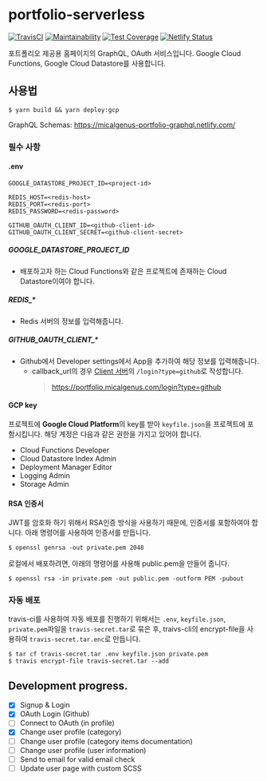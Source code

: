 # portfolio-serverless

[![TravisCI](https://travis-ci.org/micalgenus/portfolio-serverless.svg?branch=develop)](https://travis-ci.org/micalgenus/portfolio-serverless)
[![Maintainability](https://api.codeclimate.com/v1/badges/b3e8b5928b4e461ca3a1/maintainability)](https://codeclimate.com/github/micalgenus/portfolio-serverless/maintainability)
[![Test Coverage](https://api.codeclimate.com/v1/badges/b3e8b5928b4e461ca3a1/test_coverage)](https://codeclimate.com/github/micalgenus/portfolio-serverless/test_coverage)
[![Netlify Status](https://api.netlify.com/api/v1/badges/4deeb63a-c7fa-426a-b369-ba7e65323131/deploy-status)](https://app.netlify.com/sites/micalgenus-portfolio-graphql/deploys)

포트폴리오 제공용 홈페이지의 GraphQL, OAuth 서비스입니다. Google Cloud Functions, Google Cloud Datastore를 사용합니다.

## 사용법

```
$ yarn build && yarn deploy:gcp
```

GraphQL Schemas: https://micalgenus-portfolio-graphql.netlify.com/

### 필수 사항

#### .env

```
GOOGLE_DATASTORE_PROJECT_ID=<project-id>

REDIS_HOST=<redis-host>
REDIS_PORT=<redis-port>
REDIS_PASSWORD=<redis-password>

GITHUB_OAUTH_CLIENT_ID=<github-client-id>
GITHUB_OAUTH_CLIENT_SECRET=<github-client-secret>
```

##### GOOGLE_DATASTORE_PROJECT_ID

- 배포하고자 하는 Cloud Functions와 같은 프로젝트에 존재하는 Cloud Datastore이여야 합니다.

##### REDIS_\*

- Redis 서버의 정보를 입력해줍니다.

##### GITHUB_OAUTH_CLIENT_\*

- Github에서 Developer settings에서 App을 추가하여 해당 정보를 입력해줍니다.
  - callback_url의 경우 [Client 서버](https://github.com/micalgenus/portfolio)의 `/login?type=github`로 작성합니다.
    > https://portfolio.micalgenus.com/login?type=github

#### GCP key

프로젝트에 **Google Cloud Platform**의 key를 받아 `keyfile.json`을 프로젝트에 포함시킵니다.
해당 계정은 다음과 같은 권한을 가지고 있어야 합니다.

- Cloud Functions Developer
- Cloud Datastore Index Admin
- Deployment Manager Editor
- Logging Admin
- Storage Admin

#### RSA 인증서

JWT를 암호화 하기 위해서 RSA인증 방식을 사용하기 때문에, 인증서를 포함하여야 합니다. 아래 명령어를 사용하여 인증서를 만듭니다.

```
$ openssl genrsa -out private.pem 2048
```

로컬에서 배포하려면, 아래의 명령어를 사용해 public.pem을 만들어 줍니다.

```
$ openssl rsa -in private.pem -out public.pem -outform PEM -pubout
```

### 자동 배포

travis-ci를 사용하여 자동 배포를 진행하기 위해서는 `.env`, `keyfile.json`, `private.pem`파일을 `travis-secret.tar`로 묶은 후, traivs-cli의 encrypt-file을 사용하여 `travis-secret.tar.enc`로 만듭니다.

```
$ tar cf travis-secret.tar .env keyfile.json private.pem
$ travis encrypt-file travis-secret.tar --add
```

## Development progress.

- [x] Signup & Login
- [x] OAuth Login (Github)
- [ ] Connect to OAuth (in profile)
- [x] Change user profile (category)
- [ ] Change user profile (category items documentation)
- [ ] Change user profile (user information)
- [ ] Send to email for valid email check
- [ ] Update user page with custom SCSS
